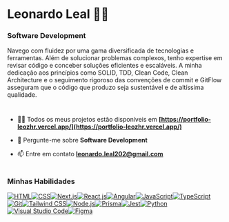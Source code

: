 # Leonardo Leal 🧑‍💻

### Software Development 

<p>Navego com fluidez por uma gama diversificada de tecnologias e ferramentas. Além de solucionar problemas complexos, tenho expertise em revisar código e conceber soluções eficientes e escaláveis. A minha dedicação aos princípios como SOLID, TDD, Clean Code, Clean Architecture e o seguimento rigoroso das convenções de commit e GitFlow asseguram que o código que produzo seja sustentável e de altíssima qualidade.</p>

#

- 👨‍💻 Todos os meus projetos estão disponíveis em **[https://portfolio-leozhr.vercel.app/](https://portfolio-leozhr.vercel.app/)**

- 💬 Pergunte-me sobre **Software Development**

- 📫 Entre em contato **leonardo.leal202@gmail.com**

#

### Minhas Habilidades

<div style="display:flex;flex-wrap:wrap">
  <a href="https://developer.mozilla.org/en-US/docs/Web/HTML">
    <img src="https://skillicons.dev/icons?i=html" alt="HTML" />
  </a>
  <a href="https://developer.mozilla.org/en-US/docs/Web/CSS">
    <img src="https://skillicons.dev/icons?i=css" alt="CSS" />
  </a>
  <a href="https://nextjs.org/">
    <img src="https://skillicons.dev/icons?i=next" alt="Next.js" />
  </a>
  <a href="https://reactjs.org/">
    <img src="https://skillicons.dev/icons?i=react" alt="React.js" />
  </a>
  <a href="https://angular.io/">
    <img src="https://skillicons.dev/icons?i=angular" alt="Angular" />
  </a>
  <a href="https://developer.mozilla.org/en-US/docs/Web/JavaScript">
    <img src="https://skillicons.dev/icons?i=javascript" alt="JavaScript" />
  </a>
  <a href="https://www.typescriptlang.org/">
    <img src="https://skillicons.dev/icons?i=typescript" alt="TypeScript" />
  </a>
  <a href="https://git-scm.com/">
    <img src="https://skillicons.dev/icons?i=git" alt="Git" />
  </a>
  <a href="https://tailwindcss.com/">
    <img src="https://skillicons.dev/icons?i=tailwind" alt="Tailwind CSS" />
  </a>
  <a href="https://nodejs.org/">
    <img src="https://skillicons.dev/icons?i=nodejs" alt="Node.js" />
  </a>
  <a href="https://www.prisma.io/">
    <img src="https://skillicons.dev/icons?i=prisma" alt="Prisma" />
  </a>
  <a href="https://jestjs.io/">
    <img src="https://skillicons.dev/icons?i=jest" alt="Jest" />
  </a>
  <a href="https://www.python.org/">
    <img src="https://skillicons.dev/icons?i=python" alt="Python" />
  </a>
  <a href="https://code.visualstudio.com/">
    <img src="https://skillicons.dev/icons?i=vscode" alt="Visual Studio Code" />
  </a>
  <a href="https://www.figma.com/">
    <img src="https://skillicons.dev/icons?i=figma" alt="Figma" />
  </a>
</div>
